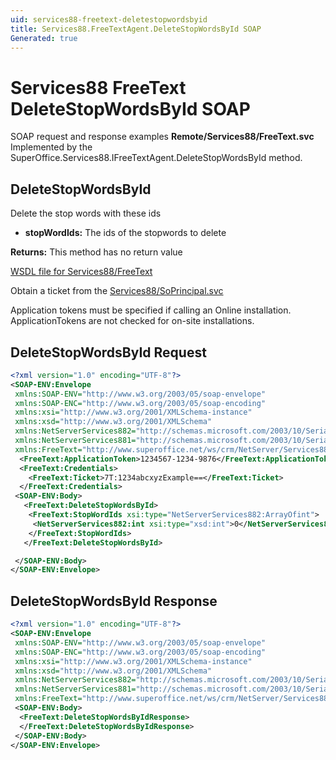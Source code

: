 ```yaml
---
uid: services88-freetext-deletestopwordsbyid
title: Services88.FreeTextAgent.DeleteStopWordsById SOAP
Generated: true
---
```


# Services88 FreeText DeleteStopWordsById SOAP

SOAP request and response examples **Remote/Services88/FreeText.svc**
Implemented by the <see cref="M:SuperOffice.Services88.IFreeTextAgent.DeleteStopWordsById">SuperOffice.Services88.IFreeTextAgent.DeleteStopWordsById</see> method.

## DeleteStopWordsById

Delete the stop words with these ids

* **stopWordIds:** The ids of the stopwords to delete

**Returns:** This method has no return value


[WSDL file for Services88/FreeText](../Services88-FreeText.md)

Obtain a ticket from the [Services88/SoPrincipal.svc](../SoPrincipal/SoPrincipal.md)

Application tokens must be specified if calling an Online installation. ApplicationTokens are not checked for on-site installations.

## DeleteStopWordsById Request

```xml
<?xml version="1.0" encoding="UTF-8"?>
<SOAP-ENV:Envelope
 xmlns:SOAP-ENV="http://www.w3.org/2003/05/soap-envelope"
 xmlns:SOAP-ENC="http://www.w3.org/2003/05/soap-encoding"
 xmlns:xsi="http://www.w3.org/2001/XMLSchema-instance"
 xmlns:xsd="http://www.w3.org/2001/XMLSchema"
 xmlns:NetServerServices882="http://schemas.microsoft.com/2003/10/Serialization/Arrays"
 xmlns:NetServerServices881="http://schemas.microsoft.com/2003/10/Serialization/"
 xmlns:FreeText="http://www.superoffice.net/ws/crm/NetServer/Services88">
  <FreeText:ApplicationToken>1234567-1234-9876</FreeText:ApplicationToken>
  <FreeText:Credentials>
    <FreeText:Ticket>7T:1234abcxyzExample==</FreeText:Ticket>
  </FreeText:Credentials>
 <SOAP-ENV:Body>
   <FreeText:DeleteStopWordsById>
    <FreeText:StopWordIds xsi:type="NetServerServices882:ArrayOfint">
     <NetServerServices882:int xsi:type="xsd:int">0</NetServerServices882:int>
    </FreeText:StopWordIds>
   </FreeText:DeleteStopWordsById>

 </SOAP-ENV:Body>
</SOAP-ENV:Envelope>

```


## DeleteStopWordsById Response

```xml
<?xml version="1.0" encoding="UTF-8"?>
<SOAP-ENV:Envelope
 xmlns:SOAP-ENV="http://www.w3.org/2003/05/soap-envelope"
 xmlns:SOAP-ENC="http://www.w3.org/2003/05/soap-encoding"
 xmlns:xsi="http://www.w3.org/2001/XMLSchema-instance"
 xmlns:xsd="http://www.w3.org/2001/XMLSchema"
 xmlns:NetServerServices882="http://schemas.microsoft.com/2003/10/Serialization/Arrays"
 xmlns:NetServerServices881="http://schemas.microsoft.com/2003/10/Serialization/"
 xmlns:FreeText="http://www.superoffice.net/ws/crm/NetServer/Services88">
 <SOAP-ENV:Body>
  <FreeText:DeleteStopWordsByIdResponse>
  </FreeText:DeleteStopWordsByIdResponse>
 </SOAP-ENV:Body>
</SOAP-ENV:Envelope>

```

